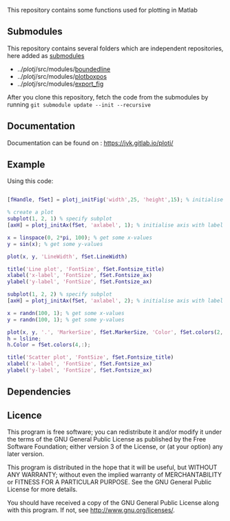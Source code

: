This repository contains some functions used for plotting in Matlab

## Submodules
This repository contains several folders which are independent repositories, here added as [submodules](https://git-scm.com/book/en/v2/Git-Tools-Submodules)

* ../*plotj*/src/modules/[boundedline](https://github.com/kakearney/boundedline-pkg)
* ../*plotj*/src/modules/[plotboxpos](https://github.com/kakearney/plotboxpos-pkg)
* ../*plotj*/src/modules/[export_fig](https://github.com/altmany/export_fig.git)

After you clone this repository, fetch the code from the submodules by running 
`git submodule update --init --recursive`

## Documentation
Documentation can be found on : https://jvk.gitlab.io/plotj/

## Example
Using this code:

```Matlab

[fHandle, fSet] = plotj_initFig('width',25, 'height',15); % initialise a figure 

% create a plot
subplot(1, 2, 1) % specify subplot
[axH] = plotj_initAx(fSet, 'axlabel', 1); % initialise axis with label 'a'

x = linspace(0, 2*pi, 100); % get some x-values
y = sin(x); % get some y-values

plot(x, y, 'LineWidth', fSet.LineWidth)

title('Line plot', 'FontSize', fSet.Fontsize_title)
xlabel('x-label', 'FontSize', fSet.Fontsize_ax)
ylabel('y-label', 'FontSize', fSet.Fontsize_ax)

subplot(1, 2, 2) % specify subplot
[axH] = plotj_initAx(fSet, 'axlabel', 2); % initialise axis with label 'b'

x = randn(100, 1); % get some x-values
y = randn(100, 1); % get some y-values

plot(x, y, '.', 'MarkerSize', fSet.MarkerSize, 'Color', fSet.colors(2,:) )
h = lsline;
h.Color = fSet.colors(4,:);

title('Scatter plot', 'FontSize', fSet.Fontsize_title)
xlabel('x-label', 'FontSize', fSet.Fontsize_ax)
ylabel('y-label', 'FontSize', fSet.Fontsize_ax)
```

## Dependencies

## Licence
This program is free software; you can redistribute it and/or modify it under the terms of the GNU General Public License as published by the Free Software Foundation; either version 3 of the License, or (at your option) any later version.

This program is distributed in the hope that it will be useful, but WITHOUT ANY WARRANTY; without even the implied warranty of MERCHANTABILITY or FITNESS FOR A PARTICULAR PURPOSE. See the GNU General Public License for more details.

You should have received a copy of the GNU General Public License along with this program. If not, see http://www.gnu.org/licenses/.